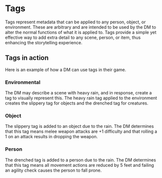 # Tags
Tags represent metadata that can be applied to any person, object, or environment. These are arbitrary and are intended to be used by the DM to alter the normal functions of what it is applied to. Tags provide a simple yet effective way to add extra detail to any scene, person, or item, thus enhancing the storytelling experience.

## Tags in action
Here is an example of how a DM can use tags in their game.

### Environmental
The DM may describe a scene with heavy rain, and in response, create a tag to visually represent this. The heavy rain tag applied to the environment creates the slippery tag for objects and the drenched tag for creatures.

### Object
The slippery tag is added to an object due to the rain. The DM determines that this tag means melee weapon attacks are +1 difficulty and that rolling a 1 on an attack results in dropping the weapon.

### Person
The drenched tag is added to a person due to the rain. The DM determines that this tag means all movement actions are reduced by 5 feet and failing an agility check causes the person to fall prone.

